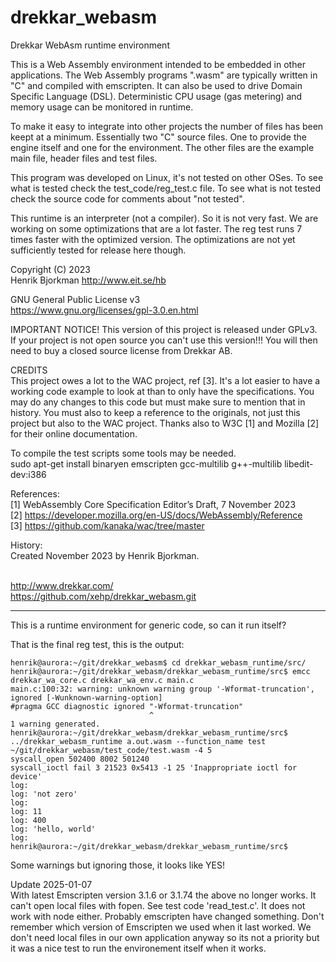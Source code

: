 # drekkar_webasm

Drekkar WebAsm runtime environment<br>

This is a Web Assembly environment intended to be embedded in other applications.
The Web Assembly programs ".wasm" are typically written in "C" and compiled
with emscripten. It can also be used to drive Domain Specific Language (DSL).
Deterministic CPU usage (gas metering) and memory usage can be monitored in runtime.

To make it easy to integrate into other projects the number of files has
been keept at a minimum. Essentially two "C" source files. One to provide
the engine itself and one for the environment. The other files are 
the example main file, header files and test files.

This program was developed on Linux, it's not tested on other OSes.
To see what is tested check the test_code/reg_test.c file. To see what 
is not tested check the source code for comments about "not tested".

This runtime is an interpreter (not a compiler). So it is not very fast.
We are working on some optimizations that are a lot faster. The reg test
runs 7 times faster with the optimized version. The optimizations are not
yet sufficiently tested for release here though.

Copyright (C) 2023<br>
Henrik Bjorkman http://www.eit.se/hb<br>

GNU General Public License v3<br>
https://www.gnu.org/licenses/gpl-3.0.en.html<br>

IMPORTANT NOTICE! This version of this project is released under GPLv3.<br>
If your project is not open source you can't use this version!!!
You will then need to buy a closed source license from Drekkar AB.

CREDITS<br>
This project owes a lot to the WAC project, ref [3]. It's a lot easier
to have a working code example to look at than to only have the
specifications. You may do any changes to this code but must make sure
to mention that in history. You must also to keep a reference to the
originals, not just this project but also to the WAC project.
Thanks also to W3C [1] and Mozilla [2] for their online documentation.

To compile the test scripts some tools may be needed.<br>
sudo apt-get install binaryen emscripten gcc-multilib g++-multilib libedit-dev:i386<br>

References:<br>
[1] WebAssembly Core Specification Editor’s Draft, 7 November 2023<br>
[2] https://developer.mozilla.org/en-US/docs/WebAssembly/Reference<br>
[3] https://github.com/kanaka/wac/tree/master<br>

History:<br>
Created November 2023 by Henrik Bjorkman.<br><br>

http://www.drekkar.com/<br>
https://github.com/xehp/drekkar_webasm.git<br>



<hr>

This is a runtime environment for generic code, so can it run itself?

That is the final reg test, this is the output:

	henrik@aurora:~/git/drekkar_webasm$ cd drekkar_webasm_runtime/src/
	henrik@aurora:~/git/drekkar_webasm/drekkar_webasm_runtime/src$ emcc drekkar_wa_core.c drekkar_wa_env.c main.c
	main.c:100:32: warning: unknown warning group '-Wformat-truncation', ignored [-Wunknown-warning-option]
	#pragma GCC diagnostic ignored "-Wformat-truncation"
	                               ^
	1 warning generated.
	henrik@aurora:~/git/drekkar_webasm/drekkar_webasm_runtime/src$ ../drekkar_webasm_runtime a.out.wasm --function_name test ~/git/drekkar_webasm/test_code/test.wasm -4 5
	syscall_open 502400 8002 501240
	syscall_ioctl fail 3 21523 0x5413 -1 25 'Inappropriate ioctl for device'
	log:
	log: 'not zero'
	log:
	log: 11
	log: 400
	log: 'hello, world'
	log:
	henrik@aurora:~/git/drekkar_webasm/drekkar_webasm_runtime/src$ 

Some warnings but ignoring those, it looks like YES!

<p>
Update 2025-01-07<br>
With latest Emscripten version 3.1.6 or 3.1.74 the above no longer works. 
It can't open local files with fopen. See test code 'read_test.c'.
It does not work with node either. Probably emscripten have changed something. 
Don't remember which version of Emscripten we used when it last worked. 
We don't need local files in our own application anyway so its not a priority 
but it was a nice test to run the environement itself when it works.

